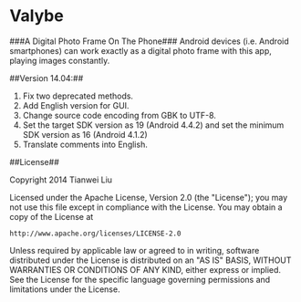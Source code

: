 Valybe
=
###A Digital Photo Frame On The Phone###
Android devices (i.e. Android smartphones) can work exactly as a digital photo frame with this app, playing images constantly.

##Version 14.04:##
1. Fix two deprecated methods.  
2. Add English version for GUI.  
3. Change source code encoding from GBK to UTF-8.
4. Set the target SDK version as 19 (Android 4.4.2) and set the minimum SDK version as 16 (Android 4.1.2)  
5. Translate comments into English.  

##License##

Copyright 2014 Tianwei Liu

Licensed under the Apache License, Version 2.0 (the "License");
you may not use this file except in compliance with the License.
You may obtain a copy of the License at

    http://www.apache.org/licenses/LICENSE-2.0

Unless required by applicable law or agreed to in writing, software
distributed under the License is distributed on an "AS IS" BASIS,
WITHOUT WARRANTIES OR CONDITIONS OF ANY KIND, either express or implied.
See the License for the specific language governing permissions and
limitations under the License.
